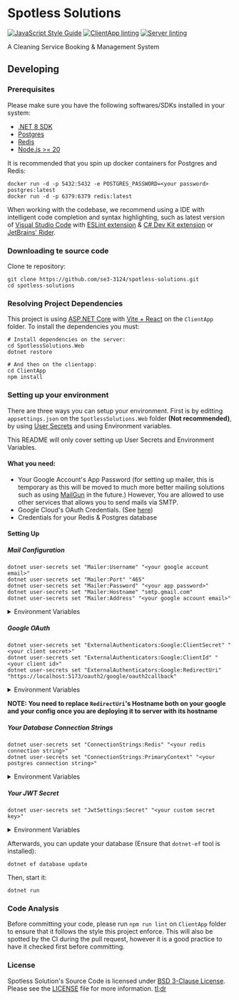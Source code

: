 # Spotless Solutions

[![JavaScript Style Guide](https://img.shields.io/badge/code_style-standard-brightgreen.svg)](https://standardjs.com)
[![ClientApp linting](https://github.com/se3-3124/spotless-solutions/actions/workflows/client_linting.yml/badge.svg)](https://github.com/se3-3124/spotless-solutions/actions/workflows/client_linting.yml)
[![Server linting](https://github.com/se3-3124/spotless-solutions/actions/workflows/server_linting.yml/badge.svg)](https://github.com/se3-3124/spotless-solutions/actions/workflows/server_linting.yml)

A Cleaning Service Booking & Management System

## Developing

### Prerequisites

Please make sure you have the following softwares/SDKs installed in your system:

- [.NET 8 SDK](https://dotnet.microsoft.com/en-us/download)
- [Postgres](https://www.postgresql.org/)
- [Redis](https://redis.io/)
- [Node.js >= 20](https://nodejs.org/en)

It is recommended that you spin up docker containers for Postgres and Redis:

```
docker run -d -p 5432:5432 -e POSTGRES_PASSWORD=<your password> postgres:latest
docker run -d -p 6379:6379 redis:latest
```

When working with the codebase, we recommend using a IDE with intelligent code
completion and syntax highlighting, such as latest version of [Visual Studio Code](https://code.visualstudio.com/)
with [ESLint extension](https://marketplace.visualstudio.com/items?itemName=dbaeumer.vscode-eslint) &
[C# Dev Kit extension](https://marketplace.visualstudio.com/items?itemName=ms-dotnettools.csdevkit) or
[JetBrains' Rider](https://www.jetbrains.com/rider/).

### Downloading te source code

Clone te repository:

```
git clone https://github.com/se3-3124/spotless-solutions.git
cd spotless-solutions
```

### Resolving Project Dependencies

This project is using [ASP.NET Core](https://dotnet.microsoft.com/en-us/apps/aspnet) with [Vite + React](https://vitejs.dev/)
on the `ClientApp` folder. To install the dependencies you must:

```
# Install dependencies on the server:
cd SpotlessSolutions.Web
dotnet restore

# And then on the clientapp:
cd ClientApp
npm install
```

### Setting up your environment

There are three ways you can setup your environment. First is by editting `appsettings.json` on the
`SpotlessSolutions.Web` folder **(Not recommended)**, by using [User Secrets](https://learn.microsoft.com/en-us/aspnet/core/security/app-secrets?view=aspnetcore-8.0)
and using Environment variables.

This README will only cover setting up User Secrets and Environment Variables.

#### What you need:

- Your Google Account's App Password (for setting up mailer, this is temporary as this will be moved to much
  more better mailing solutions such as using [MailGun](https://www.mailgun.com/) in the future.) However,
  You are allowed to use other services that allows you to send mails via SMTP.
- Google Cloud's OAuth Credentials. (See [here](https://developers.google.com/identity/protocols/oauth2))
- Credentials for your Redis & Postgres database

#### Setting Up

##### Mail Configuration

```
dotnet user-secrets set "Mailer:Username" "<your google account email>"
dotnet user-secrets set "Mailer:Port" "465"
dotnet user-secrets set "Mailer:Password" "<your app password>"
dotnet user-secrets set "Mailer:Hostname" "smtp.gmail.com"
dotnet user-secrets set "Mailer:Address" "<your google account email>"
```

<details>
  <summary>Environment Variables</summary>

```
Mailer__Username=your_google_account_email
Mailer__Port=465
Mailer__Password=your_app_password
Mailer__Hostname=smtp.gmail.com
Mailer__Address=your_google_account_email
```
</details>

##### Google OAuth

```
dotnet user-secrets set "ExternalAuthenticators:Google:ClientSecret" "<your client secret>"
dotnet user-secrets set "ExternalAuthenticators:Google:ClientId" "<your client id>"
dotnet user-secrets set "ExternalAuthenticators:Google:RedirectUri" "https://localhost:5173/oauth2/google/oauth2callback"
```

<details>
  <summary>Environment Variables</summary>

```
ExternalAuthenticators__Google__ClientSecret=your_client_secret
ExternalAuthenticators__Google__ClientId=your_client_id
ExternalAuthenticators__Google__RedirectUri=https://localhost:5173/oauth2/google/oauth2callback
```
</details>

**NOTE: You need to replace `RedirectUri`'s Hostname both on your google and your config once you are
deploying it to server with its hostname**

##### Your Database Connection Strings

```
dotnet user-secrets set "ConnectionStrings:Redis" "<your redis connection string>"
dotnet user-secrets set "ConnectionStrings:PrimaryContext" "<your postgres connection string>"
```

<details>
  <summary>Environment Variables</summary>

```
ConnectionStrings__Redis=your_redis_connection_string
ConnectionStrings__PrimaryContext=your_postgres_connection_string
```
</details>

##### Your JWT Secret

```
dotnet user-secrets set "JwtSettings:Secret" "<your custom secret key>"
```

<details>
  <summary>Environment Variables</summary>

```
JwtSettings__Secret=your_custom_secret_key
```
</details>

Afterwards, you can update your database (Ensure that `dotnet-ef` tool is installed):

```
dotnet ef database update
```

Then, start it:

```
dotnet run
```

### Code Analysis

Before committing your code, please run `npm run lint` on `ClientApp` folder to ensure that
it follows the style this project enforce. This will also be spotted by the CI during the pull
request, however it is a good practice to have it checked first before committing.

### License

Spotless Solution's Source Code is licensed under [BSD 3-Clause License](https://spdx.org/licenses/BSD-3-Clause.html).
Please see the [LICENSE](LICENSE) file for more information. [tl;dr](https://www.tldrlegal.com/license/bsd-3-clause-license-revised)
